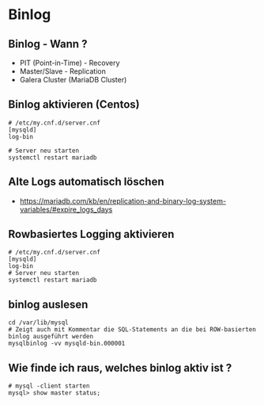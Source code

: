 # Binlog 

## Binlog - Wann ? 

  * PIT (Point-in-Time) - Recovery
  * Master/Slave - Replication
  * Galera Cluster (MariaDB Cluster)

## Binlog aktivieren (Centos)

```
# /etc/my.cnf.d/server.cnf 
[mysqld]
log-bin 

# Server neu starten 
systemctl restart mariadb 
```

## Alte Logs automatisch löschen 

  * https://mariadb.com/kb/en/replication-and-binary-log-system-variables/#expire_logs_days


## Rowbasiertes Logging aktivieren

```
# /etc/my.cnf.d/server.cnf 
[mysqld]
log-bin 
# Server neu starten 
systemctl restart mariadb 
```

## binlog auslesen 

```
cd /var/lib/mysql
# Zeigt auch mit Kommentar die SQL-Statements an die bei ROW-basierten binlog ausgeführt werden
mysqlbinlog -vv mysqld-bin.000001
```

## Wie finde ich raus, welches binlog aktiv ist ? 

```
# mysql -client starten
mysql> show master status;
```
